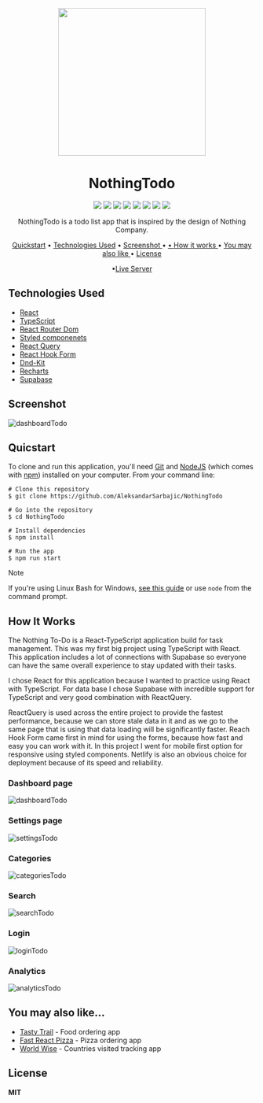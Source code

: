<div align="center">
 <img width="300"  src="https://github.com/AleksandarSarbajic/NothingTodo/assets/114814838/90f4baee-7f51-4e11-a66e-76d121dac4ee"/>
 </div>

<div align="center">
 <h1>NothingTodo</h1>
</div>


<div align="center">
<img src="https://img.shields.io/npm/v/npm.svg?logo=npm"/>
<img src="https://img.shields.io/badge/react-v18.2.0-blue?logo=react"/>
<img src="https://img.shields.io/badge/typescript-v18.2.15-blue?logo=typescript"/>
<img src="https://img.shields.io/badge/reactrouterdom-v6.18.0-red?logo=reactrouter"/>
<img src="https://img.shields.io/badge/styledcomponents-v6.1.1-pink?logo=styledcomponents"/>
<img src="https://img.shields.io/badge/reactquery-v5.8.4-red?logo=reactquery"/>
<img src="https://img.shields.io/badge/reacthookform-v7.48.2-pink?logo=reacthookform"/>
<img src="https://img.shields.io/badge/supabase-v2.38.4-green?logo=supabase"/>
</div>

<p align="center">NothingTodo is a todo list app that is inspired by the design of Nothing Company.</p>

<div align="center">
  
<a href="#quicstart" >Quickstart</a> • <a href="#technologies-used" align="center">Technologies Used</a> •  <a href="#screenshot" align="center"> Screenshot </a> • <a href="#you-may-also-like" align="center"> •  <a href="#how-it-works" align="center"> How it works </a> • <a align="center" href="you-may-also-like"> You may also like  </a> •  <a href="#license" align="center"> License  </a>

•<a href="https://nothing-todos.netlify.app/login" align="Center">Live Server</a>

</div>

## Technologies Used

- [React](https://react.dev/)
- [TypeScript](https://www.typescriptlang.org/)
- [React Router Dom](https://reactrouter.com/en/main)
- [Styled componenets](https://styled-components.com/)
- [React Query](https://tanstack.com/query/v3/)
- [React Hook Form](https://www.react-hook-form.com/)
- [Dnd-Kit](https://dndkit.com/)
- [Recharts](https://recharts.org/en-US/)
- [Supabase](https://supabase.com/)

## Screenshot

![dashboardTodo](https://github.com/AleksandarSarbajic/NothingTodo/assets/114814838/e158fe48-e859-481e-970c-67f63d0a8b88)

## Quicstart

To clone and run this application, you'll need [Git](https://git-scm.com/) and [NodeJS](https://nodejs.org/en) (which comes with [npm](https://www.npmjs.com/)) installed on your computer. From your command line:

```
# Clone this repository
$ git clone https://github.com/AleksandarSarbajic/NothingTodo

# Go into the repository
$ cd NothingTodo

# Install dependencies
$ npm install

# Run the app
$ npm run start
```

> [!NOTE]  
> If you're using Linux Bash for Windows, [see this guide](https://www.howtogeek.com/261575/how-to-run-graphical-linux-desktop-applications-from-windows-10s-bash-shell/) or use `node` from the command prompt.

## How It Works



The Nothing To-Do is a React-TypeScript application build for task management. This was my first big project using TypeScript with React. This application includes a lot of connections with Supabase so everyone can have the same overall experience to stay updated with their tasks.

I chose React for this application because I wanted to practice using React with TypeScript. For data base I chose Supabase with incredible support for TypeScript and very good combination with ReactQuery.

ReactQuery is used across the entire project to provide the fastest performance, because we can store stale data in it and as we go to the same page that is using that data loading will be significantly faster. Reach Hook Form came first in mind for using the forms, because how fast and easy you can work with it. In this project I went for mobile first option for responsive using styled components. Netlify is also an obvious choice for deployment because of its speed and reliability.

### Dashboard page

![dashboardTodo](https://github.com/AleksandarSarbajic/NothingTodo/assets/114814838/e158fe48-e859-481e-970c-67f63d0a8b88)

### Settings page


![settingsTodo](https://github.com/AleksandarSarbajic/NothingTodo/assets/114814838/0821ef74-e2f4-4b13-8bb8-925588dab1f2)

### Categories

![categoriesTodo](https://github.com/AleksandarSarbajic/NothingTodo/assets/114814838/8b48f443-eda8-4bd8-9aab-4652e6f2f745)

### Search

![searchTodo](https://github.com/AleksandarSarbajic/NothingTodo/assets/114814838/406ef79c-184f-4e01-b4d6-6bf1a953fb89)

### Login

![loginTodo](https://github.com/AleksandarSarbajic/NothingTodo/assets/114814838/bc3217ee-4e4e-4b7e-aa1d-e2db5f8da8d6)

### Analytics
![analyticsTodo](https://github.com/AleksandarSarbajic/NothingTodo/assets/114814838/9965c37e-e02f-4831-9b5e-9c1de2f296b7)



## You may also like...

- [Tasty Trail](https://github.com/AleksandarSarbajic/the-wild-oasis) - Food ordering app
- [Fast React Pizza](https://github.com/AleksandarSarbajic/fast-react-pizza) - Pizza ordering app
- [World Wise](https://github.com/AleksandarSarbajic/WorldWise) - Countries visited tracking app

## License

**MIT**
